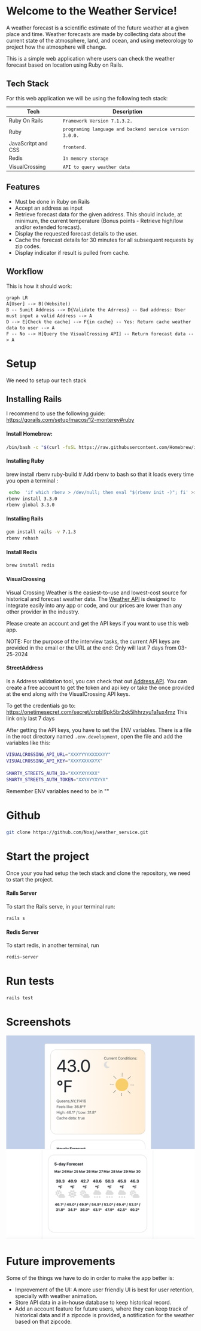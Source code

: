 # Welcome to the Weather Service!

A weather forecast is a scientific estimate of the future weather at a given place and time. Weather forecasts are made by collecting data about the current state of the atmosphere, land, and ocean, and using meteorology to project how the atmosphere will change.

This is a simple web application where users can check the weather forecast based on location using Ruby on Rails.


## Tech Stack

For this web application we will be using the following tech stack:

|     Tech           | Description                   
|----------------|-------------------------------
| Ruby On Rails    |`Framework Version 7.1.3.2.`             |
| Ruby          |`programing language and backend service version 3.0.0.` 
| JavaScritpt and CSS          |`frontend.`|
| Redis|  `In memory storage` |
| VisualCrossing     | `API to query weather data`  |

## Features
* Must be done in Ruby on Rails
*  Accept an address as input
*  Retrieve forecast data for the given address. This should include, at minimum, the current temperature (Bonus points - Retrieve high/low and/or extended forecast).
* Display the requested forecast details to the user.
* Cache the forecast details for 30 minutes for all subsequent requests by zip codes.
* Display indicator if result is pulled from cache.
## Workflow

This is how it should work:

```mermaid
graph LR
A[User] --> B((Website))
B -- Sumit Address --> D{Validate the Adrress} -- Bad address: User must input a valid Address --> A
D --> E[Check the cache] --> F{in cache} -- Yes: Return cache weather data to user --> A
F -- No --> H[Query the VisualCrossing API] -- Return forecast data --> A

```

# Setup

We need to setup our tech stack 

## Installing Rails

I recommend to use the following guide: https://gorails.com/setup/macos/12-monterey#ruby



#### Install Homebrew: 

```bash
/bin/bash -c "$(curl -fsSL https://raw.githubusercontent.com/Homebrew/install/HEAD/install.sh)"
```

####  Installing Ruby

brew install rbenv ruby-build # Add rbenv to bash so that it loads every time you open a terminal :
```bash
 echo  'if which rbenv > /dev/null; then eval "$(rbenv init -)"; fi' >> ~/.zshrc source ~/.zshrc
rbenv install 3.3.0 
rbenv global 3.3.0
```

#### Installing Rails


```bash
gem install rails -v 7.1.3
rbenv rehash
```

#### Install Redis

```bash
brew install redis
```

#### VisualCrossing
Visual Crossing Weather is the easiest-to-use and lowest-cost source for historical and forecast weather data. The [Weather API](https://www.visualcrossing.com/weather-api "Visual Crossing Weather API") is designed to integrate easily into any app or code, and our prices are lower than any other provider in the industry.

Please create an account and get the API keys if you want to use this web app.

NOTE: For the purpose of the interview tasks, the current API keys are provided in the email or the URL at the end: Only will last 7 days from 03-25-2024

#### StreetAddress
Is a Address validation tool, you can check that out [Address API](https://www.smarty.com/products/apis/us-autocomplete-pro-api "SmartyStreet API"). You can create a free account to get the token and api key or take the once provided at the end along with the VisualCrossing API keys.

To get the credentials go to: https://onetimesecret.com/secret/crpbl9pk5br2xk5lhhrzyu1a1ux4mz This link only last 7 days

After getting the API keys, you have to set the ENV variables. There is a file in the root directory named `.env.development`, open the file and add the variables like this:

```bash
VISUALCROSSING_API_URL="XXXYYYYXXXXXYY"
VISUALCROSSING_API_KEY="XXXYXXXXXYX"

SMARTY_STREETS_AUTH_ID="XXXYXYYXXX"
SMARTY_STREETS_AUTH_TOKEN="XXYXYYXYYX"
```
Remember ENV variables need to be in ""

# Github

```bash
git clone https://github.com/Noaj/weather_service.git
```

# Start the project

Once your you had setup the tech stack and clone the repository, we need to start the project.

#### Rails Server
To start the Rails serve, in your terminal run: 
```bash
rails s
```
#### Redis Server
To start redis, in another terminal, run
```bash
redis-server
```

# Run tests
```bash
rails test
```

# Screenshots
![alt text](screenshot_1.png "Current Weather")
![alt text](screenshot_2.png "5 Days Forecast")


# Future improvements
Some of the things we have to do in order to make the app better is:
* Improvement of the UI: A more user friendly UI is best for user retention, specially with weather animation.
* Store API data in a in-house database to keep historical record.
* Add an account feature for future users, where they can keep track of historical data and if a zipcode is provided, a notification for the weather based on that zipcode.